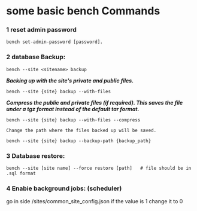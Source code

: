 # some basic bench Commands

### 1 reset admin password

    bench set-admin-password [password].
    
### 2 database Backup:
    
    bench --site <sitename> backup 
    
***Backing up with the site's private and public files.***

    bench --site {site} backup --with-files

***Compress the public and private files (if required). This saves the file under a tgz format instead of the default tar format.***

    bench --site {site} backup --with-files --compress

    Change the path where the files backed up will be saved.

    bench --site {site} backup --backup-path {backup_path}


### 3 Database restore:
    
    bench --site [site name] --force restore [path]   # file should be in .sql format
  
### 4 Enabie background jobs: (scheduler)
    
 go in side /sites/common_site_config.json
 if the value is 1 change it to 0


